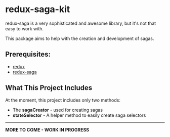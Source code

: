 # redux-saga-kit

redux-saga is a very sophisticated and awesome library, but it's not that easy to work with.

This package aims to help with the creation and development of sagas.

## Prerequisites:
* [redux](http://redux.js.org/)
* [redux-saga](https://redux-saga.github.io/redux-saga/)

## What This Project Includes
At the moment, this project includes only two methods:
* The **sagaCreator** - used for creating sagas
 * **stateSelector** - A helper method to easily create saga selectors

*** 

**MORE TO COME - WORK IN PROGRESS**
